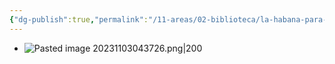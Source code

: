 ```yaml
---
{"dg-publish":true,"permalink":"/11-areas/02-biblioteca/la-habana-para-un-infante-difunto/","noteIcon":""}
---
```


- ![Pasted image 20231103043726.png|200](/img/user/10%20Entrada%20%F0%9F%9B%92/%F0%9F%92%BE%20Adjuntos/Pasted%20image%2020231103043726.png)